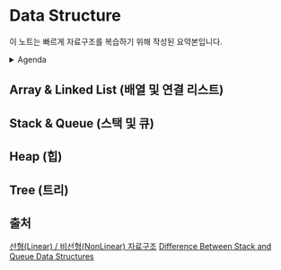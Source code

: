 # Data Structure
이 노트는 빠르게 자료구조를 복습하기 위해 작성된 요약본입니다.

<details>
<summary>Agenda</summary>
- Linear Data Structures (선형 자료 구조)
    - Array & Linked List (배열 및 연결 리스트)
    - Stack & Queue (스택 및 큐)
- Non-Linear Data Structures (비선형 자료 구조)
    - Hash (해쉬)
    - Tree (트리)
    - Heap (힙)
    - Graph (그래프)
</details>

## Array & Linked List (배열 및 연결 리스트)


## Stack & Queue (스택 및 큐)

## Heap (힙)

## Tree (트리)


## 출처
[선형(Linear) / 비선형(NonLinear) 자료구조](https://goodgid.github.io/DS-Linear-and-NonLinear/)
[Difference Between Stack and Queue Data Structures](https://www.geeksforgeeks.org/difference-between-stack-and-queue-data-structures/)
